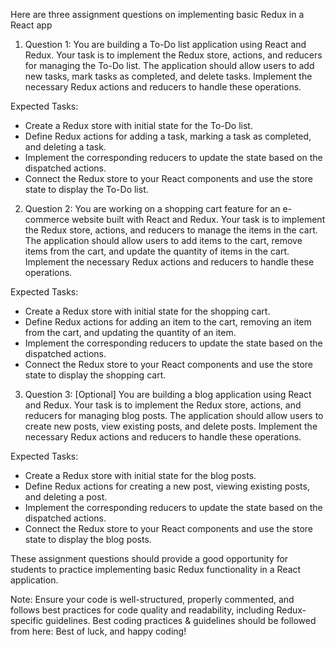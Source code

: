 Here are three assignment questions on implementing basic Redux in a React app

1. Question 1:
You are building a To-Do list application using React and Redux. Your task is to implement the Redux store, actions, and reducers for managing the To-Do list. The application should allow users to add new tasks, mark tasks as completed, and delete tasks. Implement the necessary Redux actions and reducers to handle these operations.

Expected Tasks:
- Create a Redux store with initial state for the To-Do list.
- Define Redux actions for adding a task, marking a task as completed, and deleting a task.
- Implement the corresponding reducers to update the state based on the dispatched actions.
- Connect the Redux store to your React components and use the store state to display the To-Do list.



2. Question 2:
You are working on a shopping cart feature for an e-commerce website built with React and Redux. Your task is to implement the Redux store, actions, and reducers to manage the items in the cart. The application should allow users to add items to the cart, remove items from the cart, and update the quantity of items in the cart. Implement the necessary Redux actions and reducers to handle these operations.

Expected Tasks:
- Create a Redux store with initial state for the shopping cart.
- Define Redux actions for adding an item to the cart, removing an item from the cart, and updating the quantity of an item.
- Implement the corresponding reducers to update the state based on the dispatched actions.
- Connect the Redux store to your React components and use the store state to display the shopping cart.



3. Question 3: [Optional]
You are building a blog application using React and Redux. Your task is to implement the Redux store, actions, and reducers for managing blog posts. The application should allow users to create new posts, view existing posts, and delete posts. Implement the necessary Redux actions and reducers to handle these operations.

Expected Tasks:
- Create a Redux store with initial state for the blog posts.
- Define Redux actions for creating a new post, viewing existing posts, and deleting a post.
- Implement the corresponding reducers to update the state based on the dispatched actions.
- Connect the Redux store to your React components and use the store state to display the blog posts.

These assignment questions should provide a good opportunity for students to practice implementing basic Redux functionality in a React application.

Note: Ensure your code is well-structured, properly commented, and follows best practices for code quality and readability, including Redux-specific guidelines.
Best coding practices & guidelines should be followed from here: 
Best of luck, and happy coding!